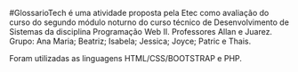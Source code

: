 #GlossarioTech
é uma atividade proposta pela Etec como avaliação do curso do segundo módulo noturno do curso técnico de Desenvolvimento de Sistemas da disciplina Programação Web II.
Professores Allan e Juarez.
Grupo:
Ana Maria;
Beatriz;
Isabela;
Jessica;
Joyce;
Patric e 
Thais.

Foram utilizadas as linguagens HTML/CSS/BOOTSTRAP e PHP.  

